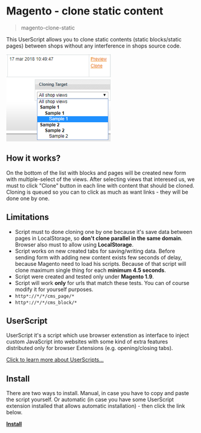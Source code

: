 # Magento - clone static content

> magento-clone-static

This UserScript allows you to clone static contents (static blocks/static pages) between shops without any interference in shops source code.

![Example](example.png)

## How it works?

On the bottom of the list with blocks and pages will be created new form with multiple-select of the views. After selecting views that interesed us, we must to click "Clone" button in each line with content that should be cloned. Cloning is queued so you can to click as much as want links - they will be done one by one.

## Limitations

* Script must to done cloning one by one because it's save data between pages in LocalStorage, so **don't clone parallel in the same domain**. Browser also must to allow using **LocalStorage**.
* Script works on new created tabs for saving/writing data. Before sending form with adding new content exists few seconds of delay, because Magento need to load his scripts. Because of that script will clone maximum single thing for each **minimum 4.5 seconds**.
* Script were created and tested only under **Magento 1.9**.
* Script will work **only** for urls that match these tests. You can of course modify it for yourself purposes.
 * `http*://*/*/cms_page/*`
 * `http*://*/*/cms_block/*`

## UserScript

UserScript it's a script which use browser extenstion as interface to inject custom JavaScript into websites with some kind of extra features distributed only for browser Extensions (e.g. opening/closing tabs).

[Click to learn more about UserScripts...](https://github.com/OpenUserJs/OpenUserJS.org/wiki/Userscript-beginners-HOWTO)

## Install

There are two ways to install. Manual, in case you have to copy and paste the script yourself. Or automatic (in case you have some UserScript extension installed that allows automatic installation) - then click the link below.

[**Install**](https://github.com/MrMaxie/gtranslate-cursive/raw/master/gtranslate-cursive.user.js)
